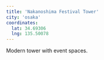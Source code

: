 ```yaml
---
title: 'Nakanoshima Festival Tower'
city: 'osaka'
coordinates:
  lat: 34.69306
  lng: 135.50078
---
```


Modern tower with event spaces.
